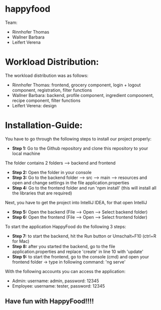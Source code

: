 # <h1>happyfood

Team:

* Rinnhofer Thomas
* Wallner Barbara
* Leifert Verena


# <h1> Workload Distribution:

The workload distribution was as follows:

* Rinnhofer Thomas: frontend, grocery component, login + logout component, registration, filter functions
* Wallner Barbara: backend, profile component, ingredient compoonent, recipe component, filter functions 
* Leifert Verena: design


# <h1> Installation-Guide:

You have to go through the following steps to install our project properly:

* __Step 1:__ Go to the Github repository and clone this repository to your local machine

The folder contains 2 folders --> backend and frontend
* __Step 2:__ Open the folder in your console
* __Step 3:__ Go to the backend folder --> src --> main --> resources and open and change settings in the 
              file application.properties
* __Step 4:__ Go to the frontend folder and run 'npm install' (this will install all the libraries that are required)

Next, you have to get the project into IntelliJ IDEA, for that open IntelliJ

* __Step 5:__ Open the backend (File --> Open --> Select backend folder)
* __Step 6:__ Open the frontend (File --> Open --> Select frontend folder)

To start the application HappyFood do the following 3 steps:

* __Step 7:__ to start the backend, hit the Run button or Umschalt+F10 (ctrl+R for Mac)
* __Step 8:__ after you started the backend, go to the file application.properties and replace 'create' in line 10 with 'update'
* __Step 9:__ to start the frontend, go to the console (cmd) and open your frontend folder -> type in following command: 'ng serve'
             
With the following accounts you can access the application:

* Admin: username: admin, password: 12345  
* Employee: username: tester, password: 12345  
 

## Have fun with HappyFood!!!!
